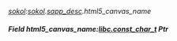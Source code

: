 _[sokol](../../modules/sokol/sokol-module.md):[sokol](../../modules/sokol/sokol-module.md).[sapp\_desc](../../modules/sokol/sokol-sapp_desc.md).html5\_canvas\_name_
##### Field html5\_canvas\_name:[libc.const_char_t](../../modules/libc/libc-const_char_t.md) Ptr
